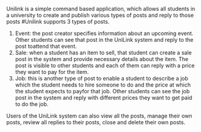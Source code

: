 Unilink is a simple command based application, which allows all students in a university to create and publish various types of posts and reply to those posts
#Unilink supports 3 types of posts.
1. Event: the post creator specifies information about an upcoming event. Other students can see that post in the UniLink system and reply to the post toattend that event.
2. Sale: when a student has an item to sell, that student can create a sale post in the system and provide necessary details about the item. The post is visible to other students and each of them can reply with a price they want to pay for the item.
3. Job: this is another type of post to enable a student to describe a job which the student needs to hire someone to do and the price at which the student expects to payfor that job. Other students can see the job post in the system and reply with different prices they want to get paid to do the job.

Users of the UniLink system can also view all the posts, manage their own posts, review all replies to their posts, close and delete their own posts. 
